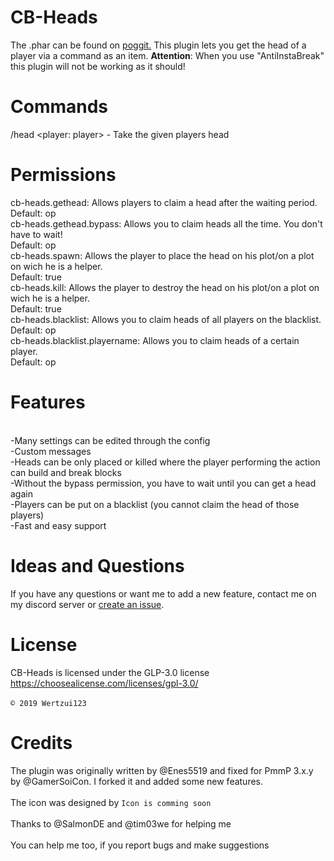 # CB-Heads
The .phar can be found on <a href="https://poggit.pmmp.io/ci/Wertzui123/CB-Heads/CB-Heads/">poggit.</a>
This plugin lets you get the head of a player via a command as an item.
**Attention**: When you use "AntiInstaBreak" this plugin will not be working as it should!
# Commands
/head <player: player> - Take the given players head
# Permissions
cb-heads.gethead: Allows players to claim a head after the waiting period. <br>Default: op
<br>cb-heads.gethead.bypass: Allows you to claim heads all the time. You don't have to wait! <br>Default: op
<br>cb-heads.spawn: Allows the player to place the head on his plot/on a plot on wich he is a helper. <br>Default: true
<br>cb-heads.kill: Allows the player to destroy the head on his plot/on a plot on wich he is a helper. <br>Default: true
<br>cb-heads.blacklist: Allows you to claim heads of all players on the blacklist. <br>Default: op
<br>cb-heads.blacklist.playername: Allows you to claim heads of a certain player. <br>Default: op

# Features
  <br>-Many settings can be edited through the config
  <br>-Custom messages
  <br>-Heads can be only placed or killed where the player performing the action can build and break blocks
  <br>-Without the bypass permission, you have to wait until you can get a head again
  <br>-Players can be put on a blacklist (you cannot claim the head of those players)
  <br>-Fast and easy support
  
# Ideas and Questions
If you have any questions or want me to add a new feature, contact me on my <a herf="https://discord.gg/eGhZGtF">discord server</a> or <a href="https://github.com/Wertzui123/CB-Heads/issues/new">create an issue</a>.

# License
CB-Heads is licensed under the GLP-3.0 license
<br>https://choosealicense.com/licenses/gpl-3.0/<br>
<br><code>© 2019 Wertzui123</code>

# Credits
The plugin was originally written by @Enes5519 and fixed for PmmP 3.x.y by @GamerSoiCon. I forked it and added some new features.
<br>
  <br>The icon was designed by <code>Icon is comming soon</code>
 <br>
 <br>Thanks to @SalmonDE and @tim03we for helping me
 <br>
  <br>You can help me too, if you report bugs and make suggestions
